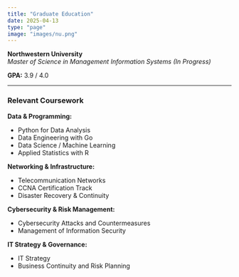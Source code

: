 ```yaml
---
title: "Graduate Education"
date: 2025-04-13
type: "page"
image: "images/nu.png"
---
```

**Northwestern University**  
*Master of Science in Management Information Systems* *(In Progress)*

**GPA:** 3.9 / 4.0

---
<!--more-->
### Relevant Coursework

**Data & Programming:**
- Python for Data Analysis  
- Data Engineering with Go  
- Data Science / Machine Learning  
- Applied Statistics with R

**Networking & Infrastructure:**
- Telecommunication Networks  
- CCNA Certification Track  
- Disaster Recovery & Continuity

**Cybersecurity & Risk Management:**
- Cybersecurity Attacks and Countermeasures  
- Management of Information Security

**IT Strategy & Governance:**
- IT Strategy  
- Business Continuity and Risk Planning

